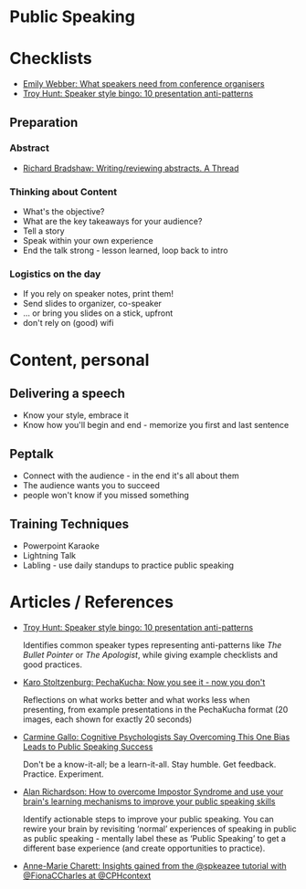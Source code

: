 Public Speaking
======

# Checklists
* [Emily Webber: What speakers need from conference organisers](https://github.com/ewebber/whatspeakersneed/blob/master/index.md)
* [Troy Hunt: Speaker style bingo: 10 presentation anti-patterns](https://www.troyhunt.com/speaker-style-bingo-10-presentation)

## Preparation

### Abstract

* [Richard Bradshaw: Writing/reviewing abstracts. A Thread](https://twitter.com/FriendlyTester/status/962782536089956352)

### Thinking about Content

* What's the objective?
* What are the key takeaways for your audience?
* Tell a story
* Speak within your own experience
* End the talk strong - lesson learned, loop back to intro

### Logistics on the day
* If you rely on speaker notes, print them!
* Send slides to organizer, co-speaker
* ... or bring you slides on a stick, upfront
* don't rely on (good) wifi

# Content, personal

## Delivering a speech

* Know your style, embrace it
* Know how you'll begin and end - memorize you first and last sentence

## Peptalk

* Connect with the audience - in the end it's all about them
* The audience wants you to succeed
* people won't know if you missed something

## Training Techniques
* Powerpoint Karaoke
* Lightning Talk
* Labling - use daily standups to practice public speaking

# Articles / References
* [Troy Hunt: Speaker style bingo: 10 presentation anti-patterns](https://www.troyhunt.com/speaker-style-bingo-10-presentation)

  Identifies common speaker types representing anti-patterns like <em>The Bullet Pointer</em> or <em>The Apologist</em>, while giving example checklists and good practices.
* [Karo Stoltzenburg: PechaKucha: Now you see it - now you don't](https://putzerfisch.wordpress.com/2016/04/09/pechakucha-now-you-see-it-now-you-dont)

  Reflections on what works better and what works less when presenting, from example presentations in the PechaKucha format (20 images, each shown for exactly 20 seconds)
* [Carmine Gallo: Cognitive Psychologists Say Overcoming This One Bias Leads to Public Speaking Success](https://www.inc.com/carmine-gallo/overcoming-this-human-bias-is-the-key-to-great-public-speaking.html")
  
  Don't be a know-it-all; be a learn-it-all. Stay humble. Get feedback. Practice. Experiment.

* [Alan Richardson: How to overcome Impostor Syndrome and use your brain's learning mechanisms to improve your public speaking skills](http://blog.eviltester.com/2017/09/overcome-imposter-syndrome-public-speaking.html)

  Identify actionable steps to improve your public speaking. You can rewire your brain by revisiting ‘normal’ experiences of speaking in public as public speaking - mentally label these as ‘Public Speaking’ to get a different base experience (and create opportunities to practice).

* [Anne-Marie Charett: Insights gained from the @spkeazee tutorial with 
@FionaCCharles at @CPHcontext](https://twitter.com/charrett/status/702854436792754176)
